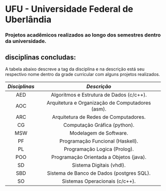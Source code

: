 # UFU - Universidade Federal de Uberlândia

### Projetos acadêmicos realizados ao longo dos semestres dentro da universidade.  

## disciplinas concludas:

A tabela abaixo descreve a tag da disciplina e na descrição está seu respectivo nome dentro da grade curricular com alguns projetos realizados.

*Disciplinas* | *Descrição*
:---------:   | :----------:
AED           | Algoritmos e Estrutura de Dados (c/c++).
AOC           | Arquitetura e Organização de Computadores (asm).
ARC	      | Arquitetura de Redes de Computadores.
CG            | Computação Gráfica (python).
MSW           | Modelagem de Software.
PF            | Programação Funcional (Haskell).
PL            | Programação Logica (Prolog).
POO           | Programação Orientada a Objetos (java).
SD            | Sistema Digitais (vhdl).
SBD           | Sistema de Banco de Dados (postgres SQL).
SO            | Sistemas Operacionais (c/c++).
